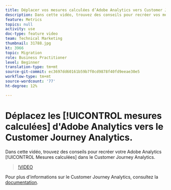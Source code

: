 ```yaml
---
title: Déplacer vos mesures calculées d’Adobe Analytics vers Customer Journey Analytics
description: Dans cette vidéo, trouvez des conseils pour recréer vos mesures calculées Adobe Analytics dans le Customer Journey Analytics.
feature: Metrics
topics: null
activity: use
doc-type: feature video
team: Technical Marketing
thumbnail: 31788.jpg
kt: 3966
topic: Migration
role: Business Practitioner
level: Beginner
translation-type: tm+mt
source-git-commit: ec3697dd60161b59b7f0cd9878f40fd9eeae30e5
workflow-type: tm+mt
source-wordcount: '77'
ht-degree: 12%

---
```



# Déplacez les [!UICONTROL mesures calculées] d&#39;Adobe Analytics vers le Customer Journey Analytics.

Dans cette vidéo, trouvez des conseils pour recréer votre Adobe Analytics [!UICONTROL Mesures calculées] dans le Customer Journey Analytics.

>[!VIDEO](https://video.tv.adobe.com/v/31788/?quality=12)

Pour plus d&#39;informations sur le Customer Journey Analytics, consultez la [documentation](https://docs.adobe.com/content/help/fr-FR/analytics-platform/using/cja-landing.html).
